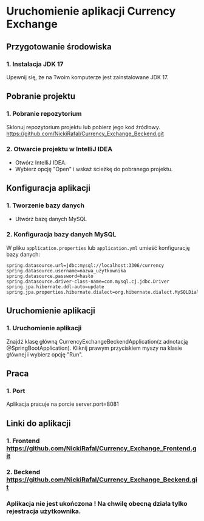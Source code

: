 # Uruchomienie aplikacji Currency Exchange

## Przygotowanie środowiska

### 1. Instalacja JDK 17
Upewnij się, że na Twoim komputerze jest zainstalowane JDK 17.



## Pobranie projektu

### 1. Pobranie repozytorium
Sklonuj repozytorium projektu lub pobierz jego kod źródłowy.
https://github.com/NickiRafal/Currency_Exchange_Beckend.git
### 2. Otwarcie projektu w IntelliJ IDEA
- Otwórz IntelliJ IDEA.
- Wybierz opcję "Open" i wskaż ścieżkę do pobranego projektu.

## Konfiguracja aplikacji
### 1. Tworzenie bazy danych
- Utwórz bazę danych MySQL
### 2. Konfiguracja bazy danych MySQL
W pliku `application.properties` lub `application.yml` umieść konfigurację bazy danych:
```properties
spring.datasource.url=jdbc:mysql://localhost:3306/currency
spring.datasource.username=nazwa_użytkownika
spring.datasource.password=hasło
spring.datasource.driver-class-name=com.mysql.cj.jdbc.Driver
spring.jpa.hibernate.ddl-auto=update
spring.jpa.properties.hibernate.dialect=org.hibernate.dialect.MySQLDialect
```
## Uruchomienie aplikacji

### 1. Uruchomienie aplikacji

   Znajdź klasę główną CurrencyExchangeBeckendApplication(z adnotacją @SpringBootApplication).
   Kliknij prawym przyciskiem myszy na klasie głównej i wybierz opcję "Run".
   
## Praca

### 1. Port

Aplikacja pracuje na porcie server.port=8081

## Linki do aplikacji

### 1. Frontend https://github.com/NickiRafal/Currency_Exchange_Frontend.git
### 2. Beckend  https://github.com/NickiRafal/Currency_Exchange_Beckend.git

### Aplikacja nie jest ukończona ! Na chwilę obecną działa tylko rejestracja użytkownika.
